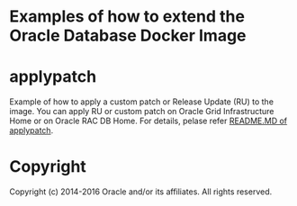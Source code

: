 Examples of how to extend the Oracle Database Docker Image
================================
# applypatch
Example of how to apply a custom patch or Release Update (RU) to the image. You can apply RU or custom patch on Oracle Grid Infrastructure Home or on Oracle RAC DB Home. For details, pelase refer [README.MD of applypatch](./applypatch/README.md).

# Copyright
Copyright (c) 2014-2016 Oracle and/or its affiliates. All rights reserved.
